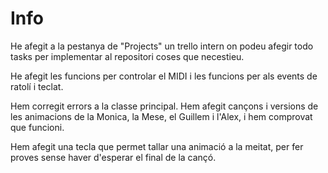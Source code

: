 # Info

He afegit a la pestanya de "Projects" un trello intern on podeu afegir todo tasks per implementar al repositori coses que necestieu.

He afegit les funcions per controlar el MIDI i les funcions per als events de ratolí i teclat.

Hem corregit errors a la classe principal.
Hem afegit cançons i versions de les animacions de la Monica, la Mese, el Guillem i l'Alex, i hem comprovat que funcioni.

Hem afegit una tecla que permet tallar una animació a la meitat, per fer proves sense haver d'esperar el final de la cançó.
